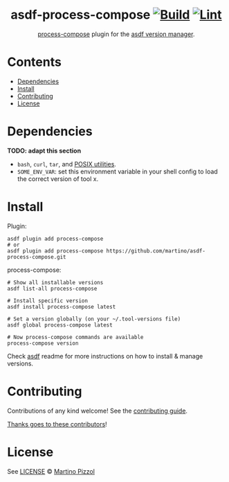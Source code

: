 <div align="center">

# asdf-process-compose [![Build](https://github.com/martino/asdf-process-compose/actions/workflows/build.yml/badge.svg)](https://github.com/martino/asdf-process-compose/actions/workflows/build.yml) [![Lint](https://github.com/martino/asdf-process-compose/actions/workflows/lint.yml/badge.svg)](https://github.com/martino/asdf-process-compose/actions/workflows/lint.yml)

[process-compose](https://github.com/martino/process-compose) plugin for the [asdf version manager](https://asdf-vm.com).

</div>

# Contents

- [Dependencies](#dependencies)
- [Install](#install)
- [Contributing](#contributing)
- [License](#license)

# Dependencies

**TODO: adapt this section**

- `bash`, `curl`, `tar`, and [POSIX utilities](https://pubs.opengroup.org/onlinepubs/9699919799/idx/utilities.html).
- `SOME_ENV_VAR`: set this environment variable in your shell config to load the correct version of tool x.

# Install

Plugin:

```shell
asdf plugin add process-compose
# or
asdf plugin add process-compose https://github.com/martino/asdf-process-compose.git
```

process-compose:

```shell
# Show all installable versions
asdf list-all process-compose

# Install specific version
asdf install process-compose latest

# Set a version globally (on your ~/.tool-versions file)
asdf global process-compose latest

# Now process-compose commands are available
process-compose version
```

Check [asdf](https://github.com/asdf-vm/asdf) readme for more instructions on how to
install & manage versions.

# Contributing

Contributions of any kind welcome! See the [contributing guide](contributing.md).

[Thanks goes to these contributors](https://github.com/martino/asdf-process-compose/graphs/contributors)!

# License

See [LICENSE](LICENSE) © [Martino Pizzol](https://github.com/martino/)
